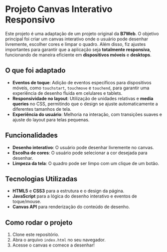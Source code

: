 # **Projeto Canvas Interativo Responsivo**

Este projeto é uma adaptação de um projeto original da **B7Web**. O objetivo principal foi criar um canvas interativo onde o usuário pode desenhar livremente, escolher cores e limpar o quadro. Além disso, fiz ajustes importantes para garantir que a aplicação seja **totalmente responsiva**, funcionando de maneira eficiente em **dispositivos móveis** e **desktops**.

## **O que foi adaptado**

- **Eventos de toque**: Adição de eventos específicos para dispositivos móveis, como `touchstart`, `touchmove` e `touchend`, para garantir uma experiência de desenho fluida em celulares e tablets.
- **Responsividade no layout**: Utilização de unidades relativas e **media queries** no CSS, permitindo que o design se ajuste automaticamente a diferentes tamanhos de tela.
- **Experiência do usuário**: Melhoria na interação, com transições suaves e ajuste do layout para telas pequenas.

## **Funcionalidades**

- **Desenho interativo**: O usuário pode desenhar livremente no canvas.
- **Escolha de cores**: O usuário pode selecionar a cor desejada para desenhar.
- **Limpeza da tela**: O quadro pode ser limpo com um clique de um botão.

## **Tecnologias Utilizadas**

- **HTML5** e **CSS3** para a estrutura e o design da página.
- **JavaScript** para a lógica do desenho interativo e eventos de toque/mouse.
- **Canvas API** para renderização do conteúdo de desenho.

## **Como rodar o projeto**

1. Clone este repositório.
2. Abra o arquivo `index.html` no seu navegador.
3. Acesse o canvas e comece a desenhar!
